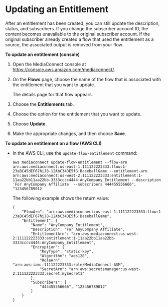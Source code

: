 # Updating an Entitlement<a name="entitlements-update"></a>

After an entitlement has been created, you can still update the description, status, and subscribers\. If you change the subscriber account ID, the content becomes unavailable to the original subscriber account\. If the original subscriber already created a flow that used the entitlement as a source, the associated output is removed from your flow\.

**To update an entitlement \(console\)**

1. Open the MediaConnect console at [https://console\.aws\.amazon\.com/mediaconnect/](https://console.aws.amazon.com/mediaconnect/)\.

1. On the **Flows** page, choose the name of the flow that is associated with the entitlement that you want to update\.

   The details page for that flow appears\.

1. Choose the **Entitlements** tab\.

1. Choose the option for the entitlement that you want to update\.

1. Choose **Update**\.

1. Make the appropriate changes, and then choose **Save**\.

**To update an entitlement on a flow \(AWS CLI\)**
+ In the AWS CLI, use the `update-flow-entitlement` command:

  ```
  aws mediaconnect update-flow-entitlement --flow-arn arn:aws:mediaconnect:us-east-1:111122223333:flow:1-23aBC45dEF67hiJ8-12AbC34DE5fG:BaseballGame --entitlement-arn arn:aws:mediaconnect:us-west-2:111122223333:entitlement:1-11aa22bb11aa22bb-3333cccc4444:AnyCompany_Entitlement --description 'For AnyCompany Affiliate' --subscribers 444455556666", "123456789012
  ```

  The following example shows the return value:

  ```
  {
      "FlowArn": "arn:aws:mediaconnect:us-east-1:111122223333:flow:1-23aBC45dEF67hiJ8-12AbC34DE5fG:BaseballGame",
      "Entitlement": {
          "Name": "AnyCompany_Entitlement",
          "Description": "For AnyCompany Affiliate",
          "EntitlementArn": "arn:aws:mediaconnect:us-west-2:111122223333:entitlement:1-11aa22bb11aa22bb-3333cccc4444:AnyCompany_Entitlement",
          "Encryption": {
              "KeyType": "static-key",
              "Algorithm": "aes128",
              "RoleArn": "arn:aws:iam::111122223333:role/MediaConnect-ASM",
              "SecretArn": "arn:aws:secretsmanager:us-west-2:111122223333:secret:mySecret1"
          },
          "Subscribers": [
              "444455556666", "123456789012"
          ]
      }
  }
  ```
